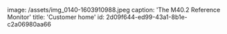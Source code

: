 image: /assets/img_0140-1603910988.jpeg
caption: 'The M40.2 Reference Monitor'
title: 'Customer home'
id: 2d09f644-ed99-43a1-8b1e-c2a06980aa66
